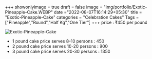 +++
showonlyimage = true
draft = false
image = "img/portfolio/Exotic-Pineapple-Cake.WEBP"
date ="2022-08-07T16:14:29+05:30"
title = "Exotic-Pineapple-Cake"
categories = "Celebration Cakes"
Tags = ["Pineapple","Round","Half Kg","One Tier"]
+++
price : ₹450 per pound
<!--more-->
![Exotic-Pineapple-Cake](/img/portfolio/Exotic-Pineapple-Cake.WEBP)
* 1 pound cake price serves 8-10 persons : 450
* 2 pound cake price serves 10-20 persons : 900
* 3 pound cake price serves 20-30 persons : 1350
